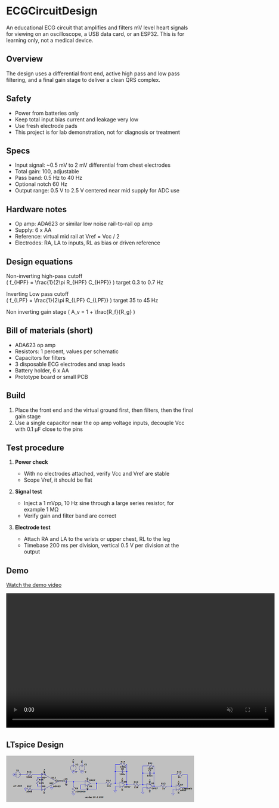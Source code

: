 # ECGCircuitDesign
An educational ECG circuit that amplifies and filters mV level heart signals for viewing on an oscilloscope, a USB data card, or an ESP32. This is for learning only, not a medical device.

## Overview
The design uses a differential front end, active high pass and low pass filtering, and a final gain stage to deliver a clean QRS complex.

## Safety
- Power from batteries only
- Keep total input bias current and leakage very low
- Use fresh electrode pads
- This project is for lab demonstration, not for diagnosis or treatment

## Specs
- Input signal: ~0.5 mV to 2 mV differential from chest electrodes
- Total gain: 100, adjustable
- Pass band: 0.5 Hz to 40 Hz
- Optional notch 60 Hz
- Output range: 0.5 V to 2.5 V centered near mid supply for ADC use


## Hardware notes
- Op amp: ADA623 or similar low noise rail-to-rail op amp
- Supply: 6 x AA 
- Reference: virtual mid rail at Vref = Vcc / 2
- Electrodes: RA, LA to inputs, RL as bias or driven reference

## Design equations
Non-inverting high-pass cutoff  
\( f_{HPF} = \frac{1}{2\pi R_{HPF} C_{HPF}} \)  target 0.3 to 0.7 Hz

Inverting Low pass cutoff  
\( f_{LPF} = \frac{1}{2\pi R_{LPF} C_{LPF}} \)  target 35 to 45 Hz

Non inverting gain stage
\( A_v = 1 + \frac{R_f}{R_g} \)

## Bill of materials (short)
- ADA623 op amp
- Resistors: 1 percent, values per schematic
- Capacitors for filters
- 3 disposable ECG electrodes and snap leads
- Battery holder, 6 x AA 
- Prototype board or small PCB

## Build
1. Place the front end and the virtual ground first, then filters, then the final gain stage
2. Use a single capacitor near the op amp voltage inputs, decouple Vcc with 0.1 µF close to the pins

## Test procedure

1. **Power check**  
   - With no electrodes attached, verify Vcc and Vref are stable  
   - Scope Vref, it should be flat

2. **Signal test**  
   - Inject a 1 mVpp, 10 Hz sine through a large series resistor, for example 1 MΩ  
   - Verify gain and filter band are correct

3. **Electrode test**  
   - Attach RA and LA to the wrists or upper chest, RL to the leg  
   - Timebase 200 ms per division, vertical 0.5 V per division at the output  
## Demo

[ Watch the demo video](WorkingECG.mov)

<!-- Inline player. Works best in Safari for MOV files -->
<video src="WorkingECG.mov" width="720" controls muted></video>

## LTspice Design

![LTspice schematic](Ecgltspice.png)


